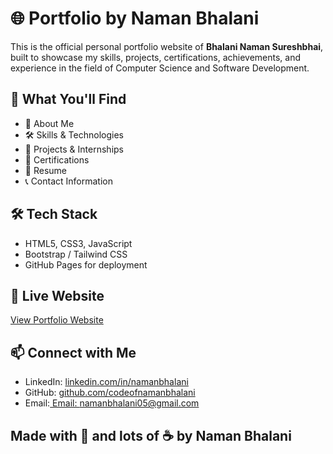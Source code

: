 # 🌐 Portfolio by Naman Bhalani

This is the official personal portfolio website of **Bhalani Naman Sureshbhai**, built to showcase my skills, projects, certifications, achievements, and experience in the field of Computer Science and Software Development.

## 🚀 What You'll Find
- 🧠 About Me
- 🛠️ Skills & Technologies
- 📂 Projects & Internships
- 📜 Certifications
- 🧾 Resume
- 📞 Contact Information

## 🛠 Tech Stack
- HTML5, CSS3, JavaScript
- Bootstrap / Tailwind CSS
- GitHub Pages for deployment

## 🔗 Live Website
[View Portfolio Website](https://codeofnamanbhalani.github.io/portfolio-by-naman)

## 📫 Connect with Me
- LinkedIn: [linkedin.com/in/namanbhalani](https://www.linkedin.com/in/naman-bhalani-768274304)
- GitHub: [github.com/codeofnamanbhalani](https://github.com/codeofnamanbhalani)
- Email:[ Email: namanbhalani05@gmail.com](https://namanbhalani05@gmail.com)
  
## Made with 💜 and lots of ☕ by Naman Bhalani  
